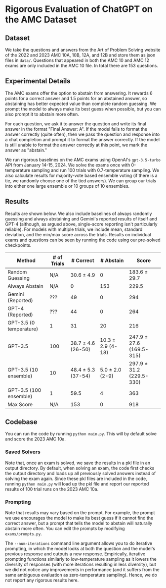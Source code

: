 # Rigorous Evaluation of ChatGPT on the AMC Dataset

## Dataset

We take the questions and answers from the Art of Problem Solving website of the 2022 and 2023 AMC 10A, 10B, 12A, and 12B and store them as json files in `data/`. Questions that appeared in both the AMC 10 and AMC 12 exams are only included in the AMC 10 file. In total there are 153 questions.


## Experimental Details

The AMC exams offer the option to abstain from answering. It rewards 6 points for a correct answer and 1.5 points for an abstained answer, so abstaining has better expected value than complete random guessing. We prompt the model to always make its best guess when possible, but you can also prompt it to abstain more often.

For each question, we ask it to answer the question and write its final answer in the format "Final Answer: A". If the model fails to format the answer correctly (quite often), then we pass the question and response into a chat completion and prompt it to format the answer correctly. If the model is still unable to format the answer correctly at this point, we mark the answer as "abstain."


We run rigorous baselines on the AMC exams using OpenAI's `gpt-3.5-turbo` API from January 14-15, 2024. 
We solve the exams once with 0-temperature sampling and run 100 trials with 0.7-temperature sampling. We also calculate results for majority-vote based ensemble voting (if there is a tie, we randomly choose one of the tied answers). We can group our trials into either one large ensemble or 10 groups of 10 ensembles.

## Results

Results are shown below. We also include baselines of always randomly guessing and always abstaining and Gemini's reported results of itself and GPT-4 (although, as argued above, single-score reporting isn't particularly reliable). For models with multiple trials, we include mean, standard deviation, and the min/max score across the trials. Results on individual exams and questions can be seen by running the code using our pre-solved checkpoints.



| **Method**             | **# of Trials** | **# Correct**             | **# Abstain**            | **Score**                      |
|------------------------|-----------------|---------------------------|--------------------------|--------------------------------|
| Random Guessing        | N/A             | 30.6 &plusmn; 4.9         | 0                        | 183.6 &plusmn; 29.7            |
| Always Abstain         | N/A             | 0                         | 153                      | 229.5                          |
| Gemini (Reported)      | ???             | 49                        | 0                        | 294                            |
| GPT-4 (Reported)       | ???             | 44                        | 0                        | 264                            |
| GPT-3.5 (0 temperature)| 1               | 31                        | 20                       | 216                            |
| GPT-3.5                | 100             | 38.7 &plusmn; 4.6 (26-50) | 10.3 &plusmn; 2.9 (4-18) | 247.9 &plusmn; 27.6 (169.5-315)|
| GPT-3.5 (10 ensemble)  | 10              | 48.4 &plusmn; 5.3 (37-54) | 5.0 &plusmn; 2.0 (2-9)   | 297.9 &plusmn; 31.2 (229.5-330)|
| GPT-3.5 (100 ensemble) | 1               | 59.5                      | 4                        | 363                            |
| Max Score              | N/A             | 153                       | 0                        | 918                            |




## Codebase
You can run the code by running `python main.py`. This will by default solve and score the 2023 AMC 10a. 


### Saved Solvers
Note that, once an exam is solved, we save the results in a pkl file in an output directory. By default, when solving an exam, the code first checks the output directory and loads up all previously solved answers instead of solving the exam again. Since these pkl files are included in the code, running `python main.py` will load up the pkl file and report our reported results of 100 trial runs on the 2023 AMC 10a.

### Prompting
Note that results may vary based on the prompt. For example, the prompt we use encourages the model to make its best guess if it cannot find the correct answer, but a prompt that tells the model to abstain will naturally abstain more often.
You can edit the prompts by modifying `exams/prompts.py`.

The `--num-iterations` command line argument allows you to do iterative prompting, in which the model looks at both the question and the model's previous response and outputs a new response. Empirically, iterative prompting functions similarly to low-temperature sampling as it lowers the diversity of responses (with more iterations resulting in less diversity), but we did not notice any improvements in performance (and it suffers from the same ambiguous evaluation as zero-temperature sampling). Hence, we do not report any rigorous results here.
